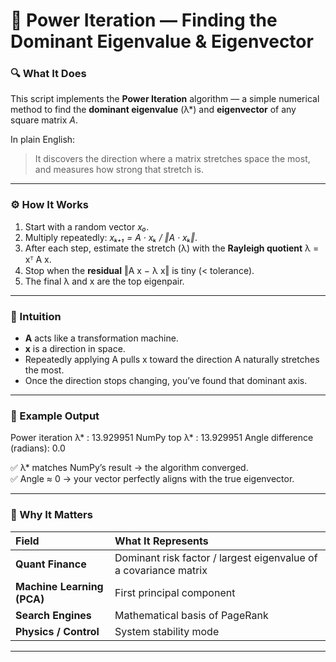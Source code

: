 # 🧮 Power Iteration — Finding the Dominant Eigenvalue & Eigenvector

### 🔍 What It Does
This script implements the **Power Iteration** algorithm — a simple numerical method to find the **dominant eigenvalue** (λ\*) and **eigenvector** of any square matrix *A*.  

In plain English:  
> It discovers the direction where a matrix stretches space the most, and measures how strong that stretch is.

---

### ⚙️ How It Works
1. Start with a random vector *x₀*.  
2. Multiply repeatedly: *xₖ₊₁ = A · xₖ / ‖A · xₖ‖*.  
3. After each step, estimate the stretch (λ) with the **Rayleigh quotient** λ = xᵀ A x.  
4. Stop when the **residual** ‖A x − λ x‖ is tiny (< tolerance).  
5. The final λ and x are the top eigenpair.

---

### 🧠 Intuition
- **A** acts like a transformation machine.  
- **x** is a direction in space.  
- Repeatedly applying A pulls x toward the direction A naturally stretches the most.  
- Once the direction stops changing, you’ve found that dominant axis.

---

### 🧩 Example Output
Power iteration λ* : 13.929951
NumPy top λ* : 13.929951
Angle difference (radians): 0.0

✅ λ\* matches NumPy’s result → the algorithm converged.  
✅ Angle ≈ 0 → your vector perfectly aligns with the true eigenvector.

---

### 🧠 Why It Matters
| Field | What It Represents |
|:--|:--|
| **Quant Finance** | Dominant risk factor / largest eigenvalue of a covariance matrix |
| **Machine Learning (PCA)** | First principal component |
| **Search Engines** | Mathematical basis of PageRank |
| **Physics / Control** | System stability mode |

---

